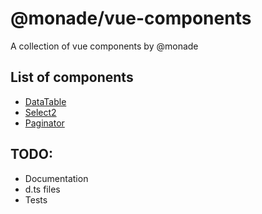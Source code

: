 # @monade/vue-components

A collection of vue components by @monade

## List of components
- [DataTable](tree/master/src/DataTable.md)
- [Select2](tree/master/src/Select2.md)
- [Paginator](tree/master/src/Paginator.md)

## TODO:
- Documentation
- d.ts files
- Tests
